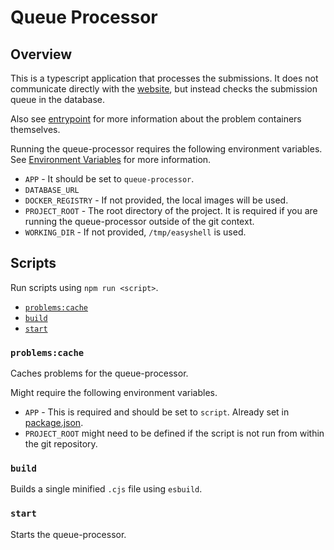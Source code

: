 # Queue Processor

## Overview

This is a typescript application that processes the submissions. It does not communicate directly with the [website](../website/README.md), but instead checks the submission queue in the database.

Also see [entrypoint](../entrypoint/README.md) for more information about the problem containers themselves.

Running the queue-processor requires the following environment variables. See [Environment Variables](../../README.md#environment-variables) for more information.

- `APP` - It should be set to `queue-processor`.
- `DATABASE_URL`
- `DOCKER_REGISTRY` - If not provided, the local images will be used.
- `PROJECT_ROOT` - The root directory of the project. It is required if you are running the queue-processor outside of the git context.
- `WORKING_DIR` - If not provided, `/tmp/easyshell` is used.

## Scripts

Run scripts using `npm run <script>`.

- [`problems:cache`](#problemscache)
- [`build`](#build)
- [`start`](#start)

### `problems:cache`

Caches problems for the queue-processor.

Might require the following environment variables.

- `APP` - This is required and should be set to `script`. Already set in [package.json](./package.json).
- `PROJECT_ROOT` might need to be defined if the script is not run from within the git repository.

### `build`

Builds a single minified `.cjs` file using `esbuild`.

### `start`

Starts the queue-processor.
